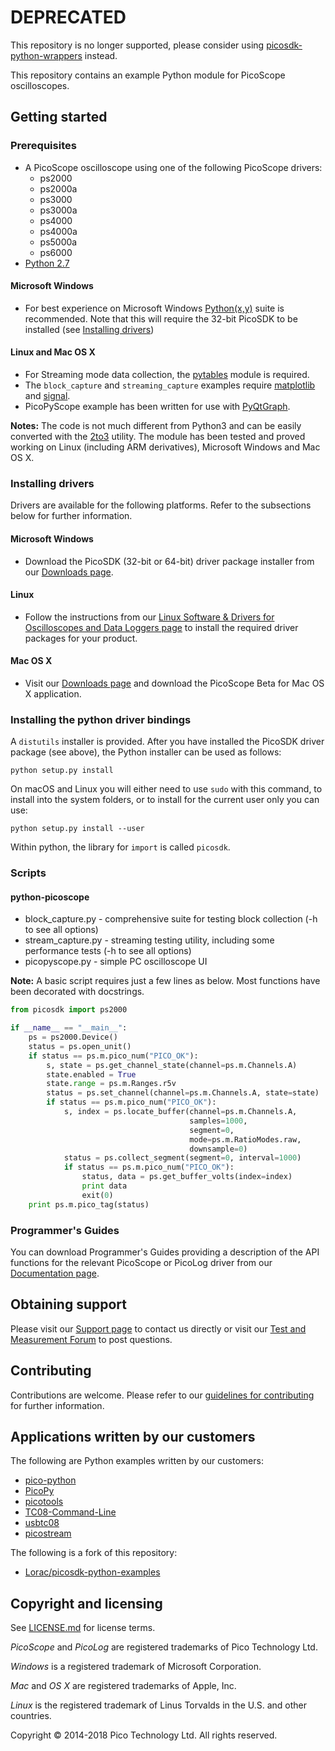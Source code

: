 # DEPRECATED

This repository is no longer supported, please consider using [picosdk-python-wrappers](https://github.com/picotech/picosdk-python-wrappers) instead.

This repository contains an example Python module for PicoScope oscilloscopes.

## Getting started

### Prerequisites

* A PicoScope oscilloscope using one of the following PicoScope drivers:
  * ps2000
  * ps2000a
  * ps3000
  * ps3000a
  * ps4000
  * ps4000a
  * ps5000a
  * ps6000
* [Python 2.7](https://www.python.org/download/releases/2.7/) 

#### Microsoft Windows

* For best experience on Microsoft Windows [Python(x,y)](https://python-xy.github.io/) suite is recommended. Note that this will require the 32-bit PicoSDK 
to be installed (see [Installing drivers](#installing-drivers))

#### Linux and Mac OS X

* For Streaming mode data collection, the [pytables](http://www.pytables.org/) module is required.
* The `block_capture` and `streaming_capture` examples require [matplotlib](http://matplotlib.org/) and [signal](https://docs.python.org/2/library/signal.html).
* PicoPyScope example has been written for use with [PyQtGraph](http://www.pyqtgraph.org/).

**Notes:** The code is not much different from Python3 and can be easily converted with the [2to3](https://docs.python.org/2/library/2to3.html) utility.
The module has been tested and proved working on Linux (including ARM derivatives), Microsoft Windows and Mac OS X.

### Installing drivers

Drivers are available for the following platforms. Refer to the subsections below for further information.

#### Microsoft Windows

* Download the PicoSDK (32-bit or 64-bit) driver package installer from our [Downloads page](https://www.picotech.com/downloads).

#### Linux

* Follow the instructions from our [Linux Software & Drivers for Oscilloscopes and Data Loggers page](https://www.picotech.com/downloads/linux) to install the required driver packages for your product.

#### Mac OS X

* Visit our [Downloads page](https://www.picotech.com/downloads) and download the PicoScope Beta for Mac OS X application.

### Installing the python driver bindings

A `distutils` installer is provided. After you have installed the PicoSDK
driver package (see above), the Python installer can be used as follows:

    python setup.py install

On macOS and Linux you will either need to use `sudo` with this command, to
install into the system folders, or to install for the current user only you
can use:

    python setup.py install --user

Within python, the library for `import` is called `picosdk`.

### Scripts

#### python-picoscope

* block_capture.py - comprehensive suite for testing block collection (-h to see all options)
* stream_capture.py - streaming testing utility, including some performance tests (-h to see all options)
* picopyscope.py - simple PC oscilloscope UI

**Note:** A basic script requires just a few lines as below. Most functions have been decorated with docstrings.

```python
from picosdk import ps2000

if __name__ == "__main__":
    ps = ps2000.Device()
    status = ps.open_unit()
    if status == ps.m.pico_num("PICO_OK"):
        s, state = ps.get_channel_state(channel=ps.m.Channels.A)
        state.enabled = True
        state.range = ps.m.Ranges.r5v
        status = ps.set_channel(channel=ps.m.Channels.A, state=state)
        if status == ps.m.pico_num("PICO_OK"):
            s, index = ps.locate_buffer(channel=ps.m.Channels.A,
                                        samples=1000,
                                        segment=0,
                                        mode=ps.m.RatioModes.raw,
                                        downsample=0)
            status = ps.collect_segment(segment=0, interval=1000)
            if status == ps.m.pico_num("PICO_OK"):
                status, data = ps.get_buffer_volts(index=index)
                print data
                exit(0)
    print ps.m.pico_tag(status)
```

### Programmer's Guides

You can download Programmer's Guides providing a description of the API functions for the relevant PicoScope or PicoLog driver from our [Documentation page](https://www.picotech.com/library/documentation).

## Obtaining support

Please visit our [Support page](https://www.picotech.com/tech-support) to contact us directly or visit our [Test and Measurement Forum](https://www.picotech.com/support/forum17.html) to post questions.

## Contributing

Contributions are welcome. Please refer to our [guidelines for contributing](.github/CONTRIBUTING.md) for further information.

## Applications written by our customers

The following are Python examples written by our customers:

* [pico-python](https://github.com/colinoflynn/pico-python)
* [PicoPy](https://github.com/hgomersall/PicoPy)
* [picotools](https://github.com/znuh/picotools)
* [TC08-Command-Line](https://github.com/timfish/TC08-Command-Line)
* [usbtc08](https://github.com/bankrasrg/usbtc08)
* [picostream](https://github.com/jbentham/picostream)

The following is a fork of this repository:

* [Lorac/picosdk-python-examples](https://github.com/Lorac/picosdk-python-examples)

## Copyright and licensing

See [LICENSE.md](LICENSE.md) for license terms. 

*PicoScope* and *PicoLog* are registered trademarks of Pico Technology Ltd. 

*Windows* is a registered trademark of Microsoft Corporation. 

*Mac* and *OS X* are registered trademarks of Apple, Inc. 

*Linux* is the registered trademark of Linus Torvalds in the U.S. and other countries.

Copyright © 2014-2018 Pico Technology Ltd. All rights reserved. 
